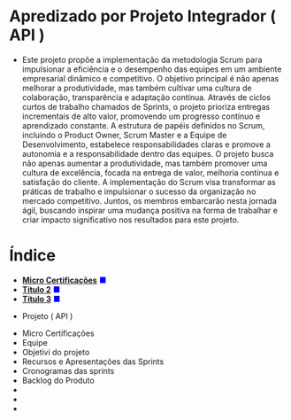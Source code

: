 # Apredizado por Projeto Integrador ( API )
- Este projeto propõe a implementação da metodologia Scrum para impulsionar a eficiência e o desempenho das equipes em um ambiente empresarial dinâmico e competitivo. O objetivo principal é não apenas melhorar a produtividade, mas também cultivar uma cultura de colaboração, transparência e adaptação contínua. Através de ciclos curtos de trabalho chamados de Sprints, o projeto prioriza entregas incrementais de alto valor, promovendo um progresso contínuo e aprendizado constante. A estrutura de papéis definidos no Scrum, incluindo o Product Owner, Scrum Master e a Equipe de Desenvolvimento, estabelece responsabilidades claras e promove a autonomia e a responsabilidade dentro das equipes. O projeto busca não apenas aumentar a produtividade, mas também promover uma cultura de excelência, focada na entrega de valor, melhoria contínua e satisfação do cliente. A implementação do Scrum visa transformar as práticas de trabalho e impulsionar o sucesso da organização no mercado competitivo. Juntos, os membros embarcarão nesta jornada ágil, buscando inspirar uma mudança positiva na forma de trabalhar e criar impacto significativo nos resultados para este projeto.

# Índice 


- [**Micro Certificações**](#titulo1) <span style="color: blue;">&#9632;</span>
- [**Título 2**](#titulo2) <span style="color: blue;">&#9632;</span>
- [**Título 3**](#titulo3) <span style="color: blue;">&#9632;</span>
* Projeto ( API )
- Micro Certificações
- Equipe
- Objetivi do projeto
- Recursos e Apresentações das Sprints
- Cronogramas das sprints
- Backlog do Produto
- 
-
-
  



